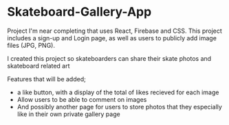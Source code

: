 # Skateboard-Gallery-App

Project I'm near completing that uses React, Firebase and CSS.
This project includes a sign-up and Login page, as well as users to publicly add image files (JPG, PNG).

I created this project so skateboarders can share their skate photos and skateboard related art

Features that will be added;
  - a like button, with a display of the total of likes recieved for each image
  - Allow users to be able to comment on images
  - And possibly another page for users to store photos that they especially like in their own private gallery page
